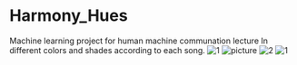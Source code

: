 # Harmony_Hues
Machine learning project for human machine communation lecture 
In different colors and shades according to each song.
![1](https://github.com/emrebas48/Harmony_Hues/assets/82665803/99b536a4-91d8-4ad1-8c6f-cf5ae4b45af3)
![picture](https://github.com/emrebas48/Harmony_Hues/assets/82665803/fd7b7fd2-23ed-476e-b700-d6c64de5bc17)
![2](https://github.com/emrebas48/Harmony_Hues/assets/82665803/eb15da58-a984-4771-9e46-e3fe4cd6b8b7)
![1](https://github.com/emrebas48/Harmony_Hues/assets/82665803/486dac5c-788e-4d0d-a0f1-188a17c6fd8c)
